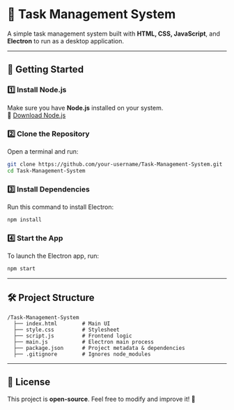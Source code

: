 # 📝 Task Management System

A simple task management system built with **HTML, CSS, JavaScript**, and **Electron** to run as a desktop application.

---

## 🚀 Getting Started

### **1️⃣ Install Node.js**
Make sure you have **Node.js** installed on your system.  
🔗 [Download Node.js](https://nodejs.org/)

### **2️⃣ Clone the Repository**
Open a terminal and run:
```sh
git clone https://github.com/your-username/Task-Management-System.git
cd Task-Management-System
```

### **3️⃣ Install Dependencies**
Run this command to install Electron:
```sh
npm install
```

### **4️⃣ Start the App**
To launch the Electron app, run:
```sh
npm start
```

---

## 🛠 Project Structure

```
/Task-Management-System
  ├── index.html        # Main UI
  ├── style.css         # Stylesheet
  ├── script.js         # Frontend logic
  ├── main.js           # Electron main process
  ├── package.json      # Project metadata & dependencies
  ├── .gitignore        # Ignores node_modules
```
---

## 📜 License
This project is **open-source**. Feel free to modify and improve it! 🚀

